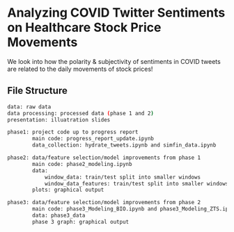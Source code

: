 # Analyzing COVID Twitter Sentiments on Healthcare Stock Price Movements
We look into how the polarity & subjectivity of sentiments in COVID tweets are
related to the daily movements of stock prices!

## File Structure
```bash
data: raw data
data processing: processed data (phase 1 and 2)
presentation: illuatration slides
```

```bash
phase1: project code up to progress report
        main code: progress_report_update.ipynb
        data_collection: hydrate_tweets.ipynb and simfin_data.ipynb
```

```bash
phase2: data/feature selection/model improvements from phase 1
        main code: phase2_modeling.ipynb
        data: 
            window_data: train/test split into smaller windows
            window_data_features: train/test split into smaller windows w/ only "relevant" features
        plots: graphical output
```

```bash
phase3: data/feature selection/model improvements from phase 2
        main code: phase3_Modeling_BIO.ipynb and phase3_Modeling_ZTS.ipynb
        data: phase3_data
        phase 3 graph: graphical output
```

